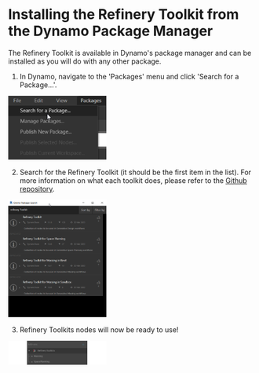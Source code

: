 # Installing the Refinery Toolkit from the Dynamo Package Manager

The Refinery Toolkit is available in Dynamo's package manager and can be installed as you will do with any other package.

1. In Dynamo, navigate to the 'Packages' menu and click 'Search for a Package...'.

<img src="../../.gitbook/assets/refinery1%20%282%29.png" style="width:200px;"/>

2.  Search for the Refinery Toolkit \(it should be the first item in the list\). For more information on what each toolkit does, please refer to the [Github repository](https://github.com/DynamoDS/RefineryToolkits). 

<img src="../../.gitbook/assets/refinery2%20%281%29.png" style="width:200px;"/>

3. Refinery Toolkits nodes will now be ready to use!

<img src="../../.gitbook/assets/package.png" style="width:200px;"/>

